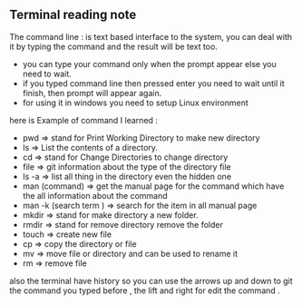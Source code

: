 ## Terminal reading note 

The command line : is text based interface to the system, you can deal with it by typing the command and the result will be text too.

- you can type your command only when the prompt appear else you need to wait.
- if you typed command line then pressed enter you need to wait until it finish, then prompt will appear again. 
- for using it in windows you need to setup Linux environment 
 
 here is Example of command I learned :

 - pwd  => stand for Print Working Directory to make new directory
 - ls => List the contents of a directory.
 - cd => stand for Change Directories to change directory
 - file => git information about the type of the directory file 
 - ls -a => list all thing in the directory even the hidden one 
 - man (command) => get the manual page for the command which have the all information about the command 
 - man -k (search term ) => search for the item in all manual page 
 - mkdir => stand for make directory a new folder.
 - rmdir => stand for remove directory remove the folder 
 - touch => create new file 
 - cp => copy the directory or file 
 - mv => move file or directory and can be used to rename it 
 - rm => remove file 

 also the terminal have history so you can use the arrows up and down to git the command you typed before  , the lift and right for edit the command .